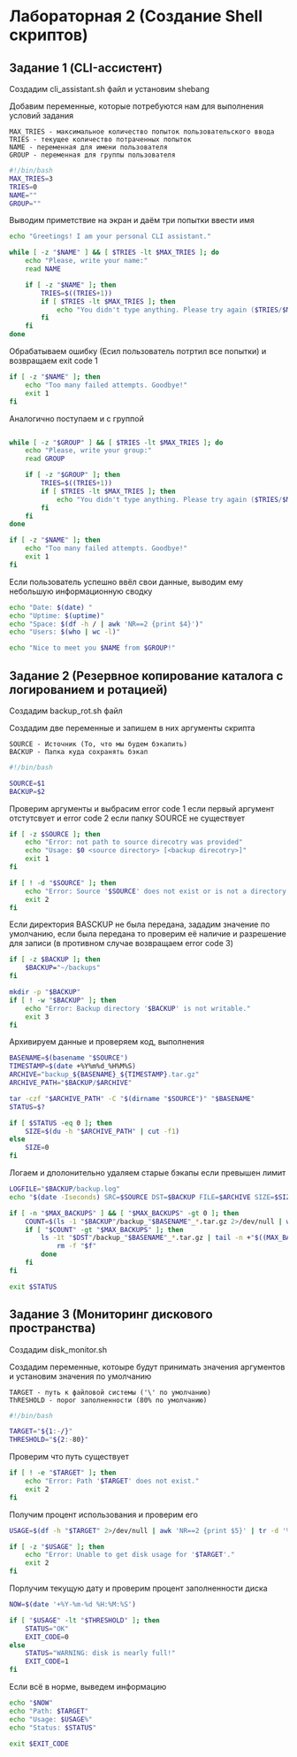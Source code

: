 # Лабораторная 2 (Создание Shell скриптов)

## Задание 1 (CLI-ассистент)

Создадим cli_assistant.sh файл и установим shebang 

Добавим переменные, которые потребуются нам для выполнения условий задания 

    MAX_TRIES - максимальное количество попыток пользовательского ввода 
    TRIES - текущее количество потраченных попыток
    NAME - переменная для имени пользователя
    GROUP - переменная для группы пользователя

```sh
#!/bin/bash
MAX_TRIES=3
TRIES=0
NAME=""
GROUP=""
```

Выводим приметствие на экран и даём три попытки ввести имя

```sh
echo "Greetings! I am your personal CLI assistant."

while [ -z "$NAME" ] && [ $TRIES -lt $MAX_TRIES ]; do
    echo "Please, write your name:"
    read NAME

    if [ -z "$NAME" ]; then
        TRIES=$((TRIES+1))
        if [ $TRIES -lt $MAX_TRIES ]; then
            echo "You didn't type anything. Please try again ($TRIES/$MAX_TRIES)."
        fi
    fi
done
```

Обрабатываем ошибку (Есил пользователь потртил все попытки) и возвращаем exit code 1
```sh
if [ -z "$NAME" ]; then
    echo "Too many failed attempts. Goodbye!"
    exit 1
fi
```

Аналогично поступаем и с группой 
```sh

while [ -z "$GROUP" ] && [ $TRIES -lt $MAX_TRIES ]; do
    echo "Please, write your group:"
    read GROUP

    if [ -z "$GROUP" ]; then
        TRIES=$((TRIES+1))
        if [ $TRIES -lt $MAX_TRIES ]; then
            echo "You didn't type anything. Please try again ($TRIES/$MAX_TRIES)."
        fi
    fi
done

if [ -z "$NAME" ]; then
    echo "Too many failed attempts. Goodbye!"
    exit 1
fi
```

Если пользователь успешно ввёл свои данные, выводим ему небольшую информационную сводку
```sh
echo "Date: $(date) "
echo "Uptime: $(uptime)"
echo "Space: $(df -h / | awk 'NR==2 {print $4}')"
echo "Users: $(who | wc -l)"

echo "Nice to meet you $NAME from $GROUP!"
```

## Задание 2 (Резервное копирование каталога с логированием и ротацией)

Создадим backup_rot.sh файл

Создадим две переменные и запишем в них аргументы скрипта

    SOURCE - Источник (То, что мы будем бэкапить)
    BACKUP - Папка куда сохранять бэкап

```sh
#!/bin/bash

SOURCE=$1
BACKUP=$2
```

Проверим аргументы и выбрасим error code 1 если первый аргумент отстутсвует и error code 2 если папку SOURCE не существует
```sh
if [ -z $SOURCE ]; then
    echo "Error: not path to source direcotry was provided"
    echo "Usage: $0 <source directory> [<backup direcotry>]"
    exit 1
fi

if [ ! -d "$SOURCE" ]; then
    echo "Error: Source '$SOURCE' does not exist or is not a directory."
    exit 2
fi
```

Если директория BASCKUP не была передана, зададим значение по умолчанию, если была передана то проверим её наличие и разрешение для записи (в противном случае возвращаем error code 3)
```sh
if [ -z $BACKUP ]; then
    $BACKUP="~/backups"
fi

mkdir -p "$BACKUP"
if [ ! -w "$BACKUP" ]; then
    echo "Error: Backup directory '$BACKUP' is not writable."
    exit 3
fi
```

Архивируем данные и проверяем код, выполнения
```sh
BASENAME=$(basename "$SOURCE")
TIMESTAMP=$(date +%Y%m%d_%H%M%S)
ARCHIVE="backup_${BASENAME}_${TIMESTAMP}.tar.gz"
ARCHIVE_PATH="$BACKUP/$ARCHIVE"

tar -czf "$ARCHIVE_PATH" -C "$(dirname "$SOURCE")" "$BASENAME"
STATUS=$?

if [ $STATUS -eq 0 ]; then
    SIZE=$(du -h "$ARCHIVE_PATH" | cut -f1)
else
    SIZE=0
fi
```

Логаем и дполонительно удаляем старые бэкапы если превышен лимит
```sh
LOGFILE="$BACKUP/backup.log"
echo "$(date -Iseconds) SRC=$SOURCE DST=$BACKUP FILE=$ARCHIVE SIZE=$SIZE STATUS=$STATUS" >> "$LOGFILE"

if [ -n "$MAX_BACKUPS" ] && [ "$MAX_BACKUPS" -gt 0 ]; then
    COUNT=$(ls -1 "$BACKUP"/backup_"$BASENAME"_*.tar.gz 2>/dev/null | wc -l)
    if [ "$COUNT" -gt "$MAX_BACKUPS" ]; then
        ls -1t "$DST"/backup_"$BASENAME"_*.tar.gz | tail -n +"$((MAX_BACKUPS+1))" | while read f; do
            rm -f "$f"
        done
    fi
fi

exit $STATUS
```

## Задание 3 (Мониторинг дискового пространства)

Создадим disk_monitor.sh

Создадим переменные, котоыре будут принимать значения аргументов и установим значения по умолчанию 

    TARGET - путь к файловой системы ('\' по умолчанию)
    ThRESHOLD - порог заполненности (80% по умолчанию)

```sh
#!/bin/bash

TARGET="${1:-/}"
THRESHOLD="${2:-80}"
```

Проверим что путь существует
```sh
if [ ! -e "$TARGET" ]; then
    echo "Error: Path '$TARGET' does not exist."
    exit 2
fi
```

Получим процент использования и проверим его
```sh
USAGE=$(df -h "$TARGET" 2>/dev/null | awk 'NR==2 {print $5}' | tr -d '%')

if [ -z "$USAGE" ]; then
    echo "Error: Unable to get disk usage for '$TARGET'."
    exit 2
fi
```

Порлучим текущую дату и проверим процент заполненности диска
```sh
NOW=$(date '+%Y-%m-%d %H:%M:%S')

if [ "$USAGE" -lt "$THRESHOLD" ]; then
    STATUS="OK"
    EXIT_CODE=0
else
    STATUS="WARNING: disk is nearly full!"
    EXIT_CODE=1
fi
```

Если всё в норме, выведем информацию
```sh
echo "$NOW"
echo "Path: $TARGET"
echo "Usage: $USAGE%"
echo "Status: $STATUS"

exit $EXIT_CODE
```